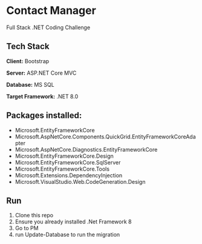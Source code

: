 # Contact Manager

Full Stack .NET Coding Challenge

## Tech Stack

**Client:** Bootstrap

**Server:** ASP.NET Core MVC

**Database:** MS SQL

**Target Framework:** .NET 8.0

## Packages installed:

- Microsoft.EntityFrameworkCore
- Microsoft.AspNetCore.Components.QuickGrid.EntityFrameworkCoreAdapter
- Microsoft.AspNetCore.Diagnostics.EntityFrameworkCore
- Microsoft.EntityFrameworkCore.Design
- Microsoft.EntityFrameworkCore.SqlServer
- Microsoft.EntityFrameworkCore.Tools
- Microsoft.Extensions.DependencyInjection
- Microsoft.VisualStudio.Web.CodeGeneration.Design

## Run

1. Clone this repo
2. Ensure you already installed .Net Framework 8
3. Go to PM
4. run Update-Database to run the migration

